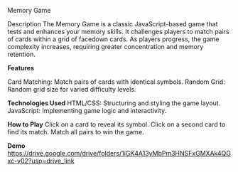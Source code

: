 Memory Game

Description
The Memory Game is a classic JavaScript-based game that tests and enhances your memory skills. 
It challenges players to match pairs of cards within a grid of facedown cards. As players progress, the game complexity increases, requiring greater concentration and memory retention.

**Features**

Card Matching: Match pairs of cards with identical symbols.
Random Grid: Random grid size for varied difficulty levels.

**Technologies Used**
HTML/CSS: Structuring and styling the game layout.
JavaScript: Implementing game logic and interactivity.


**How to Play**
Click on a card to reveal its symbol.
Click on a second card to find its match.
Match all pairs to win the game.

**Demo**
https://drive.google.com/drive/folders/1iGK4A13yMbPm3HNSFxGMXAk4QGxc-v02?usp=drive_link
